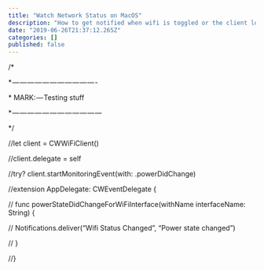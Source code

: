 ```yaml
---
title: "Watch Network Status on MacOS"
description: "How to get notified when wifi is toggled or the client loose the connection"
date: "2019-06-26T21:37:12.265Z"
categories: []
published: false
---
```


/\*

\* — — — — — — — — — — — -

\* MARK: — Testing stuff

\* — — — — — — — — — — — — 

\*/

//let client = CWWiFiClient()

//client.delegate = self

//try? client.startMonitoringEvent(with: .powerDidChange)

//extension AppDelegate: CWEventDelegate {

// func powerStateDidChangeForWiFiInterface(withName interfaceName: String) {

// Notifications.deliver(“Wifi Status Changed”, “Power state changed”)

// }

//}
